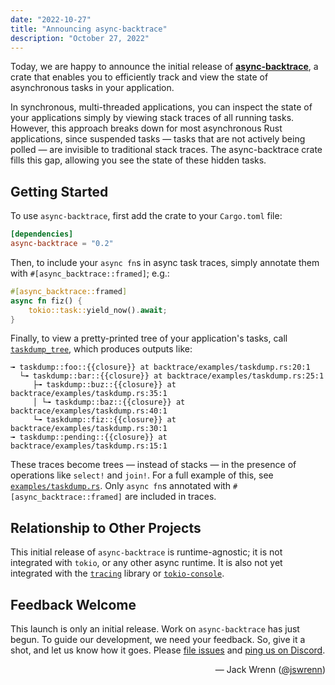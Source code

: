 ```yaml
---
date: "2022-10-27"
title: "Announcing async-backtrace"
description: "October 27, 2022"
---
```


Today, we are happy to announce the initial release of
[**async-backtrace**][crates.io], a crate that enables you to efficiently track
and view the state of asynchronous tasks in your application.

[crates.io]: https://crates.io/crates/async-backtrace

In synchronous, multi-threaded applications, you can inspect the state of your
applications simply by viewing stack traces of all running tasks. However, this
approach breaks down for most asynchronous Rust applications, since suspended
tasks — tasks that are not actively being polled — are invisible to traditional
stack traces. The async-backtrace crate fills this gap, allowing you see the
state of these hidden tasks.

## Getting Started

To use `async-backtrace`, first add the crate to your `Cargo.toml` file:

```toml
[dependencies]
async-backtrace = "0.2"
```

Then, to include your `async fn`s in async task traces, simply annotate
them with `#[async_backtrace::framed]`; e.g.:

```rust
#[async_backtrace::framed]
async fn fiz() {
    tokio::task::yield_now().await;
}
```

Finally, to view a pretty-printed tree of your application's tasks, call
[`taskdump_tree`], which produces outputs like:

```text
╼ taskdump::foo::{{closure}} at backtrace/examples/taskdump.rs:20:1
  └╼ taskdump::bar::{{closure}} at backtrace/examples/taskdump.rs:25:1
     ├╼ taskdump::buz::{{closure}} at backtrace/examples/taskdump.rs:35:1
     │ └╼ taskdump::baz::{{closure}} at backtrace/examples/taskdump.rs:40:1
     └╼ taskdump::fiz::{{closure}} at backtrace/examples/taskdump.rs:30:1
╼ taskdump::pending::{{closure}} at backtrace/examples/taskdump.rs:15:1
```

[`taskdump_tree`]: https://docs.rs/async-backtrace/0.2.0/async_backtrace/fn.taskdump_tree.html

These traces become trees — instead of stacks — in the presence of operations
like `select!` and `join!`. For a full example of this, see
[`examples/taskdump.rs`]. Only `async fn`s annotated with
`#[async_backtrace::framed]` are included in traces.

[`examples/taskdump.rs`]: https://github.com/tokio-rs/async-backtrace/blob/main/backtrace/examples/taskdump.rs

## Relationship to Other Projects

This initial release of `async-backtrace` is runtime-agnostic; it is not
integrated with `tokio`, or any other async runtime. It is also not yet
integrated with the [`tracing`] library or [`tokio-console`].

[`tracing`]: https://github.com/tokio-rs/tracing
[`tokio-console`]: https://github.com/tokio-rs/console

## Feedback Welcome

This launch is only an initial release. Work on `async-backtrace` has just
begun. To guide our development, we need your feedback. So, give it a shot, and
let us know how it goes. Please [file issues][issue-tracker] and
[ping us on Discord][discord].

[issue-tracker]: https://github.com/tokio-rs/tokio-metrics/issues
[discord]: https://discord.gg/tokio

<div style="text-align:right">
   &mdash; Jack Wrenn (<a href="https://github.com/jswrenn">@jswrenn</a>)
</div>
